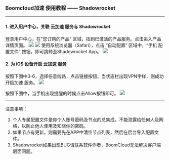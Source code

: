 ### Boomcloud加速 使用教程 —— Shadowrocket
- - - - -
#### 1. 进入用户中心，关联 云加速 服务与 Shadowrocket
登录用户中心，在"您订购的产品" 区域，找到已激活的产品服务。点击进入产品详情页面。
![](/assets/ios/shadowrocket-1.png)
![](/assets/ios/shadowrocket-2.png)
使用系统浏览器（Safari），点击 “自动配置” 区域中，“手机 配置文件” 按钮，即可跳转至Shadowrocket App。
![](/assets/ios/shadowrocket-3.png)
#### 2. 为 iOS 设备开启 云加速 服务
按照下图中3-6，选择任意线路，点击链接按钮，当状态栏出现VPN字样，则成功开启加速 服务。
![](/assets/ios/shadowrocket-4.png)

按照下图中，当手机出现提醒的时候点击Allow按钮即可。
![](/assets/ios/shadowrocket-5.png)

- - -

注意事项：  
1. 个人专属配置文件是你个人账号密码及节点的总集成，不能泄露给任何人及网络，以防止他人使用及知晓你的密码。  
2. 如果节点有更新，则需要先在APP中清空节点列表，然后在后台导入配置文件。  
3. Shadowrocket如果出现BUG请联系软件作者，BoomCloud无法解决客户端层面问题。
